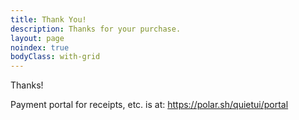 ```yaml
---
title: Thank You!
description: Thanks for your purchase.
layout: page
noindex: true
bodyClass: with-grid
---
```


Thanks!

Payment portal for receipts, etc. is at: https://polar.sh/quietui/portal
